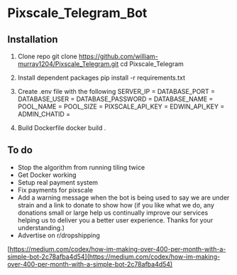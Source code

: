 # Pixscale_Telegram_Bot


## Installation
1. Clone repo
    git clone https://github.com/william-murray1204/Pixscale_Telegram.git
    cd Pixscale_Telegram

2. Install dependent packages
    pip install -r requirements.txt

3. Create .env file with the following
    SERVER_IP =
    DATABASE_PORT =
    DATABASE_USER =
    DATABASE_PASSWORD =
    DATABASE_NAME =
    POOL_NAME =
    POOL_SIZE =
    PIXSCALE_API_KEY =
    EDWIN_API_KEY =
    ADMIN_CHATID =

4. Build Dockerfile
    docker build .




## To do
- Stop the algorithm from running tiling twice
- Get Docker working
- Setup real payment system
- Fix payments for pixscale
- Add a warning message when the bot is being used to say we are under strain and a link to donate to show how (if you like what we do, any donations small or large     help us continually improve our services helping us to deliver you a better user experience. Thanks for your understanding.)
- Advertise on r/dropshipping

[https://medium.com/codex/how-im-making-over-400-per-month-with-a-simple-bot-2c78afba4d54](https://medium.com/codex/how-im-making-over-400-per-month-with-a-simple-bot-2c78afba4d54)
